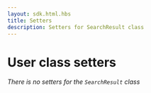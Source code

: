 ```yaml
---
layout: sdk.html.hbs
title: Setters
description: Setters for SearchResult class
---
```


# User class setters

*There is no setters for the `SearchResult` class*
